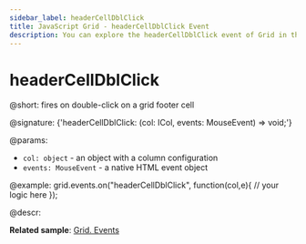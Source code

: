 ```yaml
---
sidebar_label: headerCellDblClick
title: JavaScript Grid - headerCellDblClick Event 
description: You can explore the headerCellDblClick event of Grid in the documentation of the DHTMLX JavaScript UI library. Browse developer guides and API reference, try out code examples and live demos, and download a free 30-day evaluation version of DHTMLX Suite.
---
```


# headerCellDblClick

@short: fires on double-click on a grid footer cell

@signature: {'headerCellDblClick: (col: ICol, events: MouseEvent) => void;'}

@params:
- `col: object` - an object with a column configuration
- `events: MouseEvent` - a native HTML event object

@example:
grid.events.on("headerCellDblClick", function(col,e){
    // your logic here
});

@descr:

**Related sample**: [Grid. Events](https://snippet.dhtmlx.com/9zeyp4ds)
